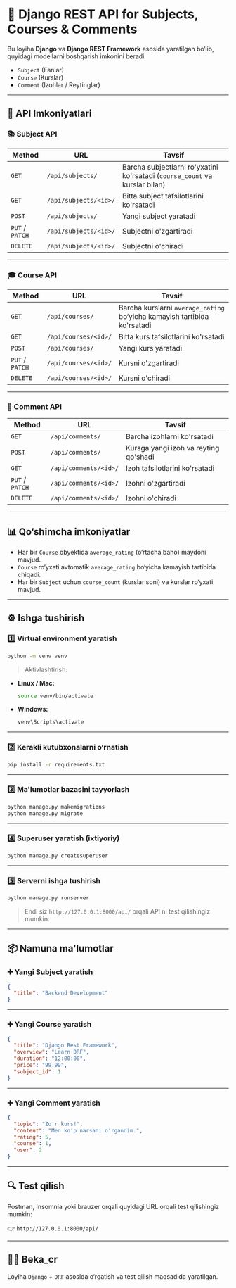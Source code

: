 
# 📘 Django REST API for Subjects, Courses & Comments

Bu loyiha **Django** va **Django REST Framework** asosida yaratilgan bo‘lib, quyidagi modellarni boshqarish imkonini beradi:

- `Subject` (Fanlar)
- `Course` (Kurslar)
- `Comment` (Izohlar / Reytinglar)

---

## 🚀 API Imkoniyatlari

### 📚 Subject API

| Method | URL | Tavsif |
|--------|-----|--------|
| `GET` | `/api/subjects/` | Barcha subjectlarni ro'yxatini ko'rsatadi (`course_count` va kurslar bilan) |
| `GET` | `/api/subjects/<id>/` | Bitta subject tafsilotlarini ko'rsatadi |
| `POST` | `/api/subjects/` | Yangi subject yaratadi |
| `PUT` / `PATCH` | `/api/subjects/<id>/` | Subjectni o'zgartiradi |
| `DELETE` | `/api/subjects/<id>/` | Subjectni o'chiradi |

---

### 🎓 Course API

| Method | URL | Tavsif |
|--------|-----|--------|
| `GET` | `/api/courses/` | Barcha kurslarni `average_rating` bo‘yicha kamayish tartibida ko'rsatadi |
| `GET` | `/api/courses/<id>/` | Bitta kurs tafsilotlarini ko'rsatadi |
| `POST` | `/api/courses/` | Yangi kurs yaratadi |
| `PUT` / `PATCH` | `/api/courses/<id>/` | Kursni o'zgartiradi |
| `DELETE` | `/api/courses/<id>/` | Kursni o'chiradi |

---

### 💬 Comment API

| Method | URL | Tavsif |
|--------|-----|--------|
| `GET` | `/api/comments/` | Barcha izohlarni ko'rsatadi |
| `POST` | `/api/comments/` | Kursga yangi izoh va reyting qo'shadi |
| `GET` | `/api/comments/<id>/` | Izoh tafsilotlarini ko'rsatadi |
| `PUT` / `PATCH` | `/api/comments/<id>/` | Izohni o'zgartiradi |
| `DELETE` | `/api/comments/<id>/` | Izohni o'chiradi |

---

## 📊 Qo‘shimcha imkoniyatlar

- Har bir `Course` obyektida `average_rating` (o‘rtacha baho) maydoni mavjud.
- `Course` ro‘yxati avtomatik `average_rating` bo‘yicha kamayish tartibida chiqadi.
- Har bir `Subject` uchun `course_count` (kurslar soni) va kurslar ro‘yxati mavjud.

---

## ⚙️ Ishga tushirish

### 1️⃣ Virtual environment yaratish

```bash
python -m venv venv
```

> Aktivlashtirish:

- **Linux / Mac:**

  ```bash
  source venv/bin/activate
  ```

- **Windows:**

  ```bash
  venv\Scripts\activate
  ```

---

### 2️⃣ Kerakli kutubxonalarni o‘rnatish

```bash
pip install -r requirements.txt
```

---

### 3️⃣ Ma'lumotlar bazasini tayyorlash

```bash
python manage.py makemigrations
python manage.py migrate
```

---

### 4️⃣ Superuser yaratish (ixtiyoriy)

```bash
python manage.py createsuperuser
```

---

### 5️⃣ Serverni ishga tushirish

```bash
python manage.py runserver
```

> Endi siz `http://127.0.0.1:8000/api/` orqali API ni test qilishingiz mumkin.

---

## 📦 Namuna ma'lumotlar

### ➕ Yangi Subject yaratish

```json
{
  "title": "Backend Development"
}
```

---

### ➕ Yangi Course yaratish

```json
{
  "title": "Django Rest Framework",
  "overview": "Learn DRF",
  "duration": "12:00:00",
  "price": "99.99",
  "subject_id": 1
}
```

---

### ➕ Yangi Comment yaratish

```json
{
  "topic": "Zo'r kurs!",
  "content": "Men ko'p narsani o'rgandim.",
  "rating": 5,
  "course": 1,
  "user": 2
}
```

---

## 🔍 Test qilish

Postman, Insomnia yoki brauzer orqali quyidagi URL orqali test qilishingiz mumkin:

👉 `http://127.0.0.1:8000/api/`

---

## 👨‍💻 Beka_cr

Loyiha `Django` + `DRF` asosida o‘rgatish va test qilish maqsadida yaratilgan.
